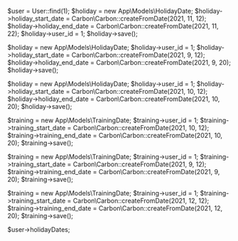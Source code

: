 $user = User::find(1);
$holiday = new App\Models\HolidayDate;
$holiday->holiday_start_date = Carbon\Carbon::createFromDate(2021, 11, 12);
$holiday->holiday_end_date = Carbon\Carbon::createFromDate(2021, 11, 22);
$holiday->user_id = 1;
$holiday->save();

$holiday = new App\Models\HolidayDate;
$holiday->user_id = 1;
$holiday->holiday_start_date = Carbon\Carbon::createFromDate(2021, 9, 12);
$holiday->holiday_end_date = Carbon\Carbon::createFromDate(2021, 9, 20);
$holiday->save();

$holiday = new App\Models\HolidayDate;
$holiday->user_id = 1;
$holiday->holiday_start_date = Carbon\Carbon::createFromDate(2021, 10, 12);
$holiday->holiday_end_date = Carbon\Carbon::createFromDate(2021, 10, 20);
$holiday->save();



$training = new App\Models\TrainingDate;
$training->user_id = 1;
$training->training_start_date = Carbon\Carbon::createFromDate(2021, 10, 12);
$training->training_end_date = Carbon\Carbon::createFromDate(2021, 10, 20);
$training->save();

$training = new App\Models\TrainingDate;
$training->user_id = 1;
$training->training_start_date = Carbon\Carbon::createFromDate(2021, 9, 12);
$training->training_end_date = Carbon\Carbon::createFromDate(2021, 9, 20);
$training->save();

$training = new App\Models\TrainingDate;
$training->user_id = 1;
$training->training_start_date = Carbon\Carbon::createFromDate(2021, 12, 12);
$training->training_end_date = Carbon\Carbon::createFromDate(2021, 12, 20);
$training->save();



$user->holidayDates;
